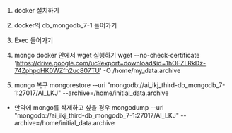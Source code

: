 1. docker 설치하기

2. docker의 db_mongodb_7-1 들어가기

3. Exec 들어가기

4. mongo docker 안에서 wget 실행하기
 wget --no-check-certificate 'https://drive.google.com/uc?export=download&id=1hOFZLRkDz-74ZphpoHK0WZfh2uc807TU' -O /home/my_data.archive

5. mongo 복구
mongorestore --uri "mongodb://ai_ikj_third-db_mongodb_7-1:27017/AI_LKJ" --archive=/home/initial_data.archive


* 만약에 mongo를 삭제하고 싶을 경우
mongodump --uri "mongodb://ai_ikj_third-db_mongodb_7-1:27017/AI_LKJ" --archive=/home/initial_data.archive
